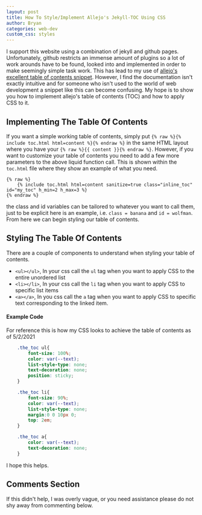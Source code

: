 ```yaml
---
layout: post
title: How To Style/Implement Allejo's Jekyll-TOC Using CSS
author: Bryan
categories: web-dev 
custom_css: styles
---
```

I support this website using a combination of jekyll and github pages. Unfortunately, github restricts an immense amount of plugins so a lot of work arounds have to be found, looked into and implemented in order to make seemingly simple task work. This has lead to my use of [allejo's excellent table of contents snippet](https://github.com/allejo/jekyll-toc). However, I find the documentation isn't exactly intuitive and for someone who isn't used to the world of web development a snippet like this can become confusing. My hope is to show you how to implement allejo's table of contents (TOC) and how to apply CSS to it.

## Implementing The Table Of Contents

If you want a simple working table of contents, simply put `{% raw %}{% include toc.html html=content %}{% endraw %}` in the same HTML layout where you have your `{% raw %}{{ content }}{% endraw %}`. However, if you want to customize your table of contents you need to add a few more parameters to the above liquid function call. This is shown within the `toc.html` file where they show an example of what you need.

```liquid
{% raw %}
    {% include toc.html html=content sanitize=true class="inline_toc" id="my_toc" h_min=2 h_max=3 %}
{% endraw %}
```

the class and id variables can be tailored to whatever you want to call them, just to be explicit here is an example, i.e. `class = banana` and `id = wolfman`. From here we can begin styling our table of contents. 

## Styling The Table Of Contents

There are a couple of components to understand when styling your table of contents.

* `<ul></ul>`, In your css call the `ul` tag when you want to apply CSS to the entire unordered list
* `<li></li>`, In your css call the `li` tag when you want to apply CSS to specific list items
* `<a></a>`, In you css call the `a` tag when you want to apply CSS to specific text corresponding to the linked item.

#### Example Code

For reference this is how my CSS looks to achieve the table of contents as of 5/2/2021

```css
    .the_toc ul{
        font-size: 100%;
        color: var(--text);
        list-style-type: none;
        text-decoration: none;
        position: sticky;
    }

    .the_toc li{
        font-size: 90%;
        color: var(--text);
        list-style-type: none;
        margin:0 0 10px 0;
        top: 2em;
    }

    .the_toc a{
        color: var(--text);
        text-decoration: none;
    }
```

I hope this helps.

## Comments Section

If this didn't help, I was overly vague, or you need assistance please do not shy away from commenting below.
